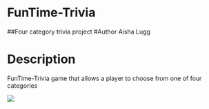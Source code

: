 # FunTime-Trivia
##Four category trivia project
#Author
Aisha Lugg
# Description
FunTime-Trivia game that allows a player to choose from one of four categories

![](https://i.imgur.com/vv7AsAc.png?2)




